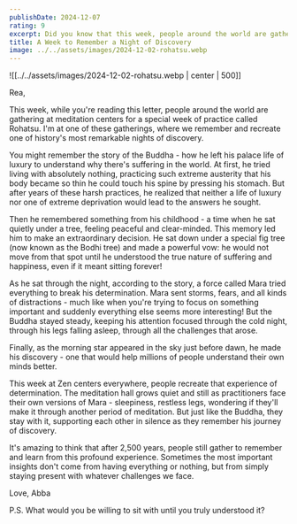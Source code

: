 ```yaml
---
publishDate: 2024-12-07
rating: 9
excerpt: Did you know that this week, people around the world are gathering for a special week of meditation to remember one of history's greatest discoveries? The story of the Buddha's determination might change how you think about facing your own challenges.
title: A Week to Remember a Night of Discovery
image: ../../assets/images/2024-12-02-rohatsu.webp
---
```

![[../../assets/images/2024-12-02-rohatsu.webp | center | 500]]


Rea,

This week, while you're reading this letter, people around the world are gathering at meditation centers for a special week of practice called Rohatsu. I'm at one of these gatherings, where we remember and recreate one of history's most remarkable nights of discovery.

You might remember the story of the Buddha - how he left his palace life of luxury to understand why there's suffering in the world. At first, he tried living with absolutely nothing, practicing such extreme austerity that his body became so thin he could touch his spine by pressing his stomach. But after years of these harsh practices, he realized that neither a life of luxury nor one of extreme deprivation would lead to the answers he sought.

Then he remembered something from his childhood - a time when he sat quietly under a tree, feeling peaceful and clear-minded. This memory led him to make an extraordinary decision. He sat down under a special fig tree (now known as the Bodhi tree) and made a powerful vow: he would not move from that spot until he understood the true nature of suffering and happiness, even if it meant sitting forever!

As he sat through the night, according to the story, a force called Mara tried everything to break his determination. Mara sent storms, fears, and all kinds of distractions - much like when you're trying to focus on something important and suddenly everything else seems more interesting! But the Buddha stayed steady, keeping his attention focused through the cold night, through his legs falling asleep, through all the challenges that arose.

Finally, as the morning star appeared in the sky just before dawn, he made his discovery - one that would help millions of people understand their own minds better.

This week at Zen centers everywhere, people recreate that experience of determination. The meditation hall grows quiet and still as practitioners face their own versions of Mara - sleepiness, restless legs, wondering if they'll make it through another period of meditation. But just like the Buddha, they stay with it, supporting each other in silence as they remember his journey of discovery.

It's amazing to think that after 2,500 years, people still gather to remember and learn from this profound experience. Sometimes the most important insights don't come from having everything or nothing, but from simply staying present with whatever challenges we face.

Love,
Abba

P.S. What would you be willing to sit with until you truly understood it?
